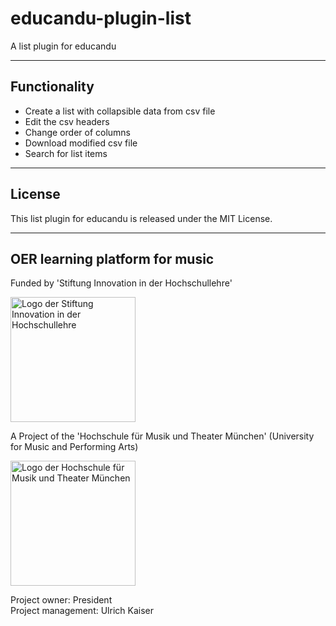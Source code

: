 # educandu-plugin-list


A list plugin for educandu

---

## Functionality

- Create a list with collapsible data from csv file
- Edit the csv headers
- Change order of columns
- Download modified csv file
- Search for list items

---

## License

This list plugin for educandu is released under the MIT License.

---

## OER learning platform for music

Funded by 'Stiftung Innovation in der Hochschullehre'

<img src="https://stiftung-hochschullehre.de/wp-content/uploads/2020/07/logo_stiftung_hochschullehre_screenshot.jpg)" alt="Logo der Stiftung Innovation in der Hochschullehre" width="200"/>

A Project of the 'Hochschule für Musik und Theater München' (University for Music and Performing Arts)

<img src="https://upload.wikimedia.org/wikipedia/commons/thumb/c/cf/HMTM_Signet_und_Wortzusatz_rechts_DE_schwarz_RGB_D_1.0.jpg/320px-HMTM_Signet_und_Wortzusatz_rechts_DE_schwarz_RGB_D_1.0.jpg" alt="Logo der Hochschule für Musik und Theater München" width="200"/>

Project owner: President\
Project management: Ulrich Kaiser
